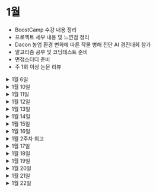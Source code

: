 # 1월

- BoostCamp 수강 내용 정리
- 프로젝트 세부 내용 및 느낀점 정리
- Dacon 농업 환경 변화에 따른 작물 병해 진단 AI 경진대회 참가
- 알고리즘 공부 및 코딩테스트 준비
- 면접스터디 준비
- 주 1회 이상 논문 리뷰


<details>
 <summary>1월 6일</summary>

  <!-- summary 아래 한칸 공백 두어야함 -->

### 면접
- [x] [질문 되새김 및 정리](https://tabby-table-700.notion.site/4dc323dcc52442a6adf3b01f6917692f)
</details>


<details>
 <summary>1월 10일</summary>

  <!-- summary 아래 한칸 공백 두어야함 -->

### 알고리즘
- [x] DP 실버이상 문제 2개 해결하기
  - [연속합](https://www.acmicpc.net/problem/1912)
  - [정수 삼각형](https://www.acmicpc.net/problem/1932)

### 강의
- [x] OCR 강의 정리

### 정리
- [x] 블로그 테마와 기존 내용 정리
</details>


<details>
 <summary>1월 11일</summary>

  <!-- summary 아래 한칸 공백 두어야함 -->

### 알고리즘
- [x] DP 문제 2개 이상 해결하기
  - [내리막길](https://www.acmicpc.net/problem/1520)
  - [안녕](https://www.acmicpc.net/problem/1535)

### 논문
- [x] [Yolox 논문 정리 및 리뷰](https://github.com/Junhyuk93/studying-deep-learning-paper/blob/main/YOLOX/YOLOX_review.md)

### 프로젝트
- [ ] photo inpainting 관련 정보 알아보기

</details>

<details>
 <summary>1월 12일</summary>

  <!-- summary 아래 한칸 공백 두어야함 -->

### 알고리즘
- [ ] 알고리즘 2개 이상 해결하기
  - [외판원 순회 2](https://www.acmicpc.net/problem/10971)
  - [체스판 다시 칠하기](https://www.acmicpc.net/problem/1018)

### 프로젝트
- [x] Kaggle TensorFlow - Help Protect the Great Barrier Reef yolox-x train 해보기
- [x] Dacon 농업 환경 변화에 따른 작물 병해 진단 AI 경진대회 참가 및 Baseline 토의
- [x] Time Series Model 확인하기

### 논문
- [ ] LSTM 논문 정리 및 리뷰
</details>

<details>
 <summary>1월 13일</summary>

  <!-- summary 아래 한칸 공백 두어야함 -->

### 프로젝트
- [x] Dacon 농업 환경 변화에 따른 작물 병해 진단 AI 경진대회 토의 및 코드 작성

</details>

<details>
 <summary>1월 14일</summary>

  <!-- summary 아래 한칸 공백 두어야함 -->


### 프로젝트 
- [x] Dacon 농업 환경 변화에 따른 작물 병해 진단 AI 경진대회 코드 작성 및 실험


</details>

<details>
 <summary>1월 15일</summary>

  <!-- summary 아래 한칸 공백 두어야함 -->


### 프로젝트 
- [x] Dacon 농업 환경 변화에 따른 작물 병해 진단 AI 경진대회 코드 작성 및 실험

### 스터디
- [x] 면접스터디 활성화 및 향후 방향 토의


</details>

<details>
 <summary>1월 16일</summary>

  <!-- summary 아래 한칸 공백 두어야함 -->


### 프로젝트 
- [x] Dacon 농업 환경 변화에 따른 작물 병해 진단 AI 경진대회 코드 실험 결과 정리


</details>

<details>
 <summary>1월 2주차 회고</summary>

  <!-- summary 아래 한칸 공백 두어야함 -->

## 좋았던 점


- TIL로 정리해서 깔끔해진 것 같음.

- BoostCamp 최종 프로젝트 때문에 멈춰있던 스터디를 활성화시킴.

- 마찬가지로 최종 프로젝트의 시간적 여유때문에 못했던 헬스도 복구중.



## 부족했던 점

- Kaggle과 Dacon 대회 참여로 알고리즘 문제를 많이 풀지 못했음. 

- 포트폴리오를 깔끔하게 정리하려 했으나 이 또한 역시 다른 일과 겹치면서 미루게 됨.

## 개선 방향🌟

- 포트폴리오 깔끔하게 정리하기와 pdf로도 만들어 놓기

- 하루에 2-3문제 이상 알고리즘 문제 풀기🙄

- Dacon 대회 시계열 부분 정리하기

- 주 5회 이상 헬스

- **다음주도 화이팅!!** 😊

</details>

<details>
 <summary>1월 17일</summary>

  <!-- summary 아래 한칸 공백 두어야함 -->


### 프로젝트 
- [x] Dacon 농업 환경 변화에 따른 작물 병해 진단 AI 경진대회 코드 실험 결과 정리

### 취업준비
- [x] 기존 포트폴리오 내용 정리

### 알고리즘
- [ ] DP나 BFS 2문제 풀기

</details>

<details>
 <summary>1월 18일</summary>

  <!-- summary 아래 한칸 공백 두어야함 -->


### 프로젝트 
- [x] Kaggle : Help Protect the Great Barrier Reef 대회 코드 작성 및 제출 (61/1439)

### 취업준비
- [x] 자기소개서 제출
- [x] 포트폴리오 정리

### 알고리즘
- [ ] DP나 BFS 2문제 풀기

</details>

<details>
 <summary>1월 19일</summary>

  <!-- summary 아래 한칸 공백 두어야함 -->


### 프로젝트 
- [x] Kaggle : Help Protect the Great Barrier Reef 대회 코드 작성 및 제출
- [ ] Dacon 농업 환경 변화에 따른 작물 병해 진단 AI 경진대회 - Pytorch Lightning으로 변환 및 코드 작성

### 취업준비
- [x] 포트폴리오 정리
- [ ] 면접스터디 답변 작성

### 알고리즘
- [ ] 이것이 코딩테스트다 - DP part 공부 및 문제풀이


</details>

<details>
 <summary>1월 20일</summary>

  <!-- summary 아래 한칸 공백 두어야함 -->


### 프로젝트 
- [x] Kaggle : Help Protect the Great Barrier Reef 대회 코드 작성 및 제출


### 취업준비
- [x] 면접스터디 답변 작성

### 알고리즘
- [x] 이것이 코딩테스트다 - DP part 공부 및 문제풀이


</details>


<details>
 <summary>1월 21일</summary>

  <!-- summary 아래 한칸 공백 두어야함 -->


### 취업준비
- [x] 면접스터디 답변 작성

### 알고리즘
- [x] 이것이 코딩테스트다 - DP part 공부 및 문제풀이


</details>


<details>
 <summary>1월 22일</summary>

  <!-- summary 아래 한칸 공백 두어야함 -->

### 프로젝트 
- [x] Kaggle : Help Protect the Great Barrier Reef 대회 코드 작성 및 제출

### 개인공부
- [x] Video Inpainting Paper 읽기 : Deep Flow-Guided Video Inpainting(CVPR 2019)


### 알고리즘
- [x] 이것이 코딩테스트다 - 그리디 part 공부하기


</details>


